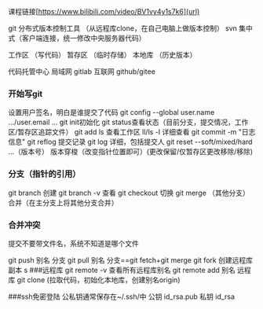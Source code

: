 课程链接[https://www.bilibili.com/video/BV1vy4y1s7k6](url)

git 分布式版本控制工具 （从远程库clone，在自己电脑上做版本控制）
svn 集中式（客户端连接，统一修改中央服务器代码） 

工作区 （写代码）
暂存区 （临时存储）
本地库 （历史版本）

代码托管中心
局域网 gitlab
互联网 github/gitee

### 开始写git
设置用户签名，明白是谁提交了代码
git config --global user.name .../user.email ...
git init初始化
git status查看状态（目前分支，提交情况，工作区/暂存区追踪文件）
git add <file>
ls 查看工作区
ll/ls -l 详细查看
git commit -m "日志信息" <file>
git reflog 提交记录
git log 详细，包括提交人
git reset --soft/mixed/hard ...（版本号） 版本穿梭（改变指针位置即可）(更改保留/仅暂存区更改移除/移除)

### 分支（指针的引用）
git branch 创建
git branch -v 查看
git checkout 切换
git merge （其他分支） 合并（在主分支上将其他分支合并）

### 合并冲突
提交不要带文件名，系统不知道是哪个文件

git push 别名 分支
git pull 别名 分支==git fetch+git merge
git fork 创建远程库副本
s
###远程库
git remote -v 查看所有远程库别名
git remote add 别名 远程库
git clone (拉取代码，初始化本地库，创建别名origin)

###ssh免密登陆
公私钥通常保存在~/.ssh/中
公钥 id_rsa.pub
私钥 id_rsa